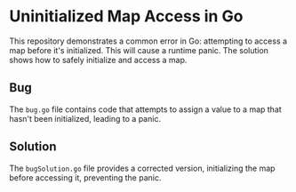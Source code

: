 # Uninitialized Map Access in Go

This repository demonstrates a common error in Go: attempting to access a map before it's initialized.  This will cause a runtime panic.  The solution shows how to safely initialize and access a map.

## Bug
The `bug.go` file contains code that attempts to assign a value to a map that hasn't been initialized, leading to a panic.

## Solution
The `bugSolution.go` file provides a corrected version, initializing the map before accessing it, preventing the panic.